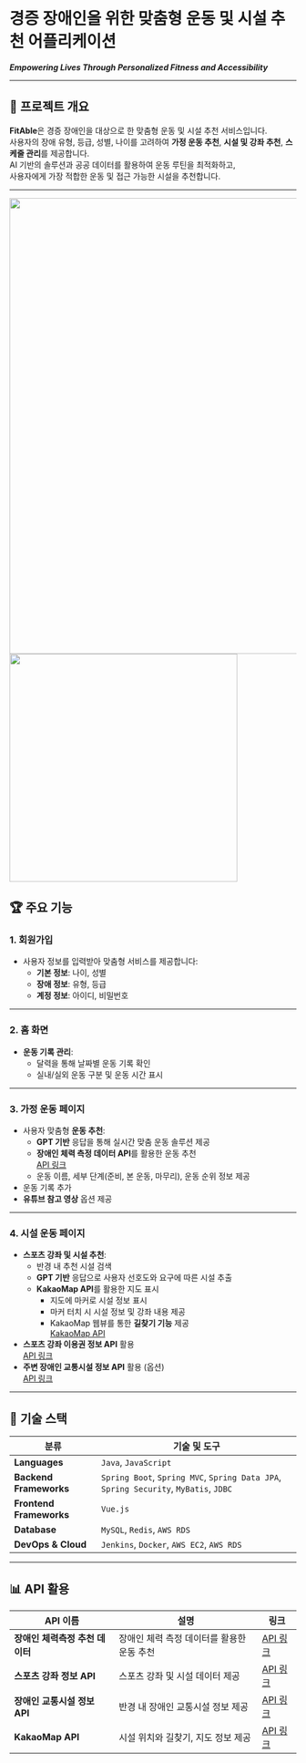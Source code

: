 # 경증 장애인을 위한 맞춤형 운동 및 시설 추천 어플리케이션

**_Empowering Lives Through Personalized Fitness and Accessibility_**


---

## 🌟 **프로젝트 개요**

**FitAble**은 경증 장애인을 대상으로 한 맞춤형 운동 및 시설 추천 서비스입니다.  
사용자의 장애 유형, 등급, 성별, 나이를 고려하여 **가정 운동 추천**, **시설 및 강좌 추천**, **스케줄 관리**를 제공합니다.  
AI 기반의 솔루션과 공공 데이터를 활용하여 운동 루틴을 최적화하고,  
사용자에게 가장 적합한 운동 및 접근 가능한 시설을 추천합니다.

---
<img src="https://github.com/user-attachments/assets/ca4db322-5c94-49ad-bea5-7b6a2af98fbc" width="800">
<img src="https://github.com/user-attachments/assets/205a1e3e-5be6-423f-b1bc-7c9c3d1cb05b" width="400">


## 🏆 **주요 기능**

### 1. **회원가입**
- 사용자 정보를 입력받아 맞춤형 서비스를 제공합니다:
  - **기본 정보**: 나이, 성별
  - **장애 정보**: 유형, 등급
  - **계정 정보**: 아이디, 비밀번호

---

### 2. **홈 화면**
- **운동 기록 관리**:
  - 달력을 통해 날짜별 운동 기록 확인
  - 실내/실외 운동 구분 및 운동 시간 표시

---

### 3. **가정 운동 페이지**
- 사용자 맞춤형 **운동 추천**:
  - **GPT 기반** 응답을 통해 실시간 맞춤 운동 솔루션 제공
  - **장애인 체력 측정 데이터 API**를 활용한 운동 추천  
    [API 링크](https://www.bigdata-culture.kr/bigdata/user/data_market/detail.do?id=37c48c00-151f-11ec-bbc0-d7035fffebeb)
  - 운동 이름, 세부 단계(준비, 본 운동, 마무리), 운동 순위 정보 제공
- 운동 기록 추가
- **유튜브 참고 영상** 옵션 제공

---

### 4. **시설 운동 페이지**
- **스포츠 강좌 및 시설 추천**:
  - 반경 내 추천 시설 검색
  - **GPT 기반** 응답으로 사용자 선호도와 요구에 따른 시설 추출
  - **KakaoMap API**를 활용한 지도 표시  
    - 지도에 마커로 시설 정보 표시  
    - 마커 터치 시 시설 정보 및 강좌 내용 제공  
    - KakaoMap 웹뷰를 통한 **길찾기 기능** 제공  
    [KakaoMap API](https://developers.kakao.com/docs/latest/ko/local/dev-guide)
- **스포츠 강좌 이용권 정보 API** 활용  
  [API 링크](https://www.bigdata-culture.kr/bigdata/user/data_market/detail.do?id=35f861b0-2594-11eb-af9a-4b03f0a582d6)
- **주변 장애인 교통시설 정보 API** 활용 (옵션)  
  [API 링크](https://www.bigdata-culture.kr/bigdata/user/data_market/detail.do?id=914ac658-d64b-4fc9-add5-9773393bbe51)

---

## 🚀 **기술 스택**

| **분류**             | **기술 및 도구**                                                                                     |
|-----------------------|-----------------------------------------------------------------------------------------------------|
| **Languages**         | `Java`, `JavaScript`                                                                               |
| **Backend Frameworks**| `Spring Boot`, `Spring MVC`, `Spring Data JPA`, `Spring Security`, `MyBatis`, `JDBC`               |
| **Frontend Frameworks**| `Vue.js`                                                                                          |
| **Database**          | `MySQL`, `Redis`, `AWS RDS`                                                                        |
| **DevOps & Cloud**    | `Jenkins`, `Docker`, `AWS EC2`, `AWS RDS`                                                          |

---

## 📊 **API 활용**

| **API 이름**                    | **설명**                                                                                 | **링크**                                                                                   |
|----------------------------------|-----------------------------------------------------------------------------------------|-------------------------------------------------------------------------------------------|
| **장애인 체력측정 추천 데이터**  | 장애인 체력 측정 데이터를 활용한 운동 추천                                              | [API 링크](https://www.bigdata-culture.kr/bigdata/user/data_market/detail.do?id=37c48c00-151f-11ec-bbc0-d7035fffebeb) |
| **스포츠 강좌 정보 API**         | 스포츠 강좌 및 시설 데이터 제공                                                         | [API 링크](https://www.bigdata-culture.kr/bigdata/user/data_market/detail.do?id=35f861b0-2594-11eb-af9a-4b03f0a582d6) |
| **장애인 교통시설 정보 API**     | 반경 내 장애인 교통시설 정보 제공                                                       | [API 링크](https://www.bigdata-culture.kr/bigdata/user/data_market/detail.do?id=914ac658-d64b-4fc9-add5-9773393bbe51) |
| **KakaoMap API**                 | 시설 위치와 길찾기, 지도 정보 제공                                                      | [API 링크](https://developers.kakao.com/docs/latest/ko/local/dev-guide)                   |


